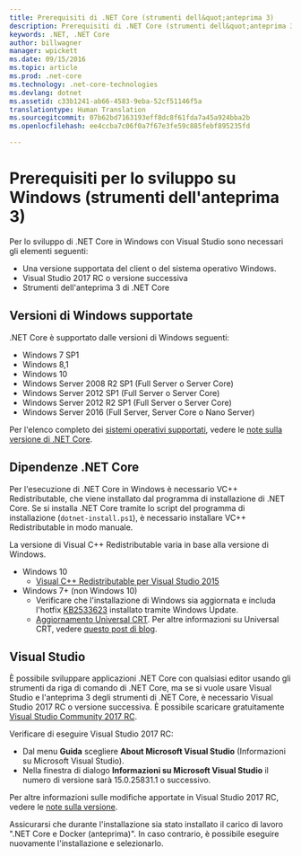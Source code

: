 ```yaml
---
title: Prerequisiti di .NET Core (strumenti dell&quot;anteprima 3)
description: Prerequisiti di .NET Core (strumenti dell&quot;anteprima 3)
keywords: .NET, .NET Core
author: billwagner
manager: wpickett
ms.date: 09/15/2016
ms.topic: article
ms.prod: .net-core
ms.technology: .net-core-technologies
ms.devlang: dotnet
ms.assetid: c33b1241-ab66-4583-9eba-52cf51146f5a
translationtype: Human Translation
ms.sourcegitcommit: 07b62bd7163193eff8dc8f61fda7a45a924bba2b
ms.openlocfilehash: ee4ccba7c06f0a7f67e3fe59c885febf895235fd

---
```


# <a name="prerequisites-for-windows-development-preview-3-tooling"></a>Prerequisiti per lo sviluppo su Windows (strumenti dell'anteprima 3)

Per lo sviluppo di .NET Core in Windows con Visual Studio sono necessari gli elementi seguenti:

* Una versione supportata del client o del sistema operativo Windows.
* Visual Studio 2017 RC o versione successiva
* Strumenti dell'anteprima 3 di .NET Core

## <a name="supported-windows-versions"></a>Versioni di Windows supportate

.NET Core è supportato dalle versioni di Windows seguenti:

* Windows 7 SP1
* Windows 8,1
* Windows 10
* Windows Server 2008 R2 SP1 (Full Server o Server Core)
* Windows Server 2012 SP1 (Full Server o Server Core)
* Windows Server 2012 R2 SP1 (Full Server o Server Core)
* Windows Server 2016 (Full Server, Server Core o Nano Server)

Per l'elenco completo dei [sistemi operativi supportati](https://github.com/dotnet/core/blob/master/release-notes/1.0/1.0.0.md#rtm-platform-support), vedere le [note sulla versione di .NET Core](https://github.com/dotnet/core/blob/master/release-notes/1.0/1.0.0.md).

## <a name="net-core-dependencies"></a>Dipendenze .NET Core

Per l'esecuzione di .NET Core in Windows è necessario VC++ Redistributable, che viene installato dal programma di installazione di .NET Core. Se si installa .NET Core tramite lo script del programma di installazione (`dotnet-install.ps1`), è necessario installare VC++ Redistributable in modo manuale. 

La versione di Visual C++ Redistributable varia in base alla versione di Windows.

* Windows 10
    * [Visual C++ Redistributable per Visual Studio 2015](https://www.microsoft.com/en-us/download/details.aspx?id=48145)
* Windows 7+ (non Windows 10)
    * Verificare che l'installazione di Windows sia aggiornata e includa l'hotfix [KB2533623](https://support.microsoft.com/en-us/kb/2533623) installato tramite Windows Update.
    * [Aggiornamento Universal CRT](https://www.microsoft.com/en-us/download/details.aspx?id=48234). Per altre informazioni su Universal CRT, vedere [questo post di blog](https://blogs.msdn.microsoft.com/vcblog/2015/03/03/introducing-the-universal-crt/).

## <a name="visual-studio"></a>Visual Studio

È possibile sviluppare applicazioni .NET Core con qualsiasi editor usando gli strumenti da riga di comando di .NET Core, ma se si vuole usare Visual Studio e l'anteprima 3 degli strumenti di .NET Core, è necessario Visual Studio 2017 RC o versione successiva. È possibile scaricare gratuitamente [Visual Studio Community 2017 RC](https://www.visualstudio.com/vs/visual-studio-2017-rc/). 

Verificare di eseguire Visual Studio 2017 RC:

* Dal menu **Guida** scegliere **About Microsoft Visual Studio** (Informazioni su Microsoft Visual Studio).
* Nella finestra di dialogo **Informazioni su Microsoft Visual Studio** il numero di versione sarà 15.0.25831.1 o successivo.

Per altre informazioni sulle modifiche apportate in Visual Studio 2017 RC, vedere le [note sulla versione](https://www.visualstudio.com/en-us/news/releasenotes/vs2017-relnotes).

Assicurarsi che durante l'installazione sia stato installato il carico di lavoro ".NET Core e Docker (anteprima)". In caso contrario, è possibile eseguire nuovamente l'installazione e selezionarlo.



<!--HONumber=Nov16_HO3-->


